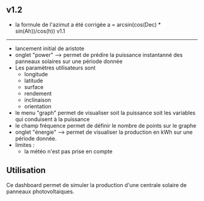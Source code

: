 v1.2
----
- la formule de l'azimut a été corrigée a = arcsin(cos(Dec) * sin⁡(Ah))/cos⁡(h))
v1.1
----
- lancement initial de aristote
- onglet "power" --> permet de prédire la puissance instantanné des panneaux solaires sur une période donnée  
- Les paramètres utilisateurs sont
  - longitude
  - latitude
  - surface
  - rendement
  - inclinaison
  - orientation
- le menu "graph" permet de visualiser soit la puissance soit les variables qui conduisent à la puissance
- le champ fréquence permet de définir le nombre de points sur le graphe
- onglet "énergie" --> permet de visualiser la production en kWh sur une période donnée.
- limites :
  - la météo n'est pas prise en compte

Utilisation
----
Ce dashboard permet de simuler la production d'une centrale solaire de panneaux photovoltaiques.
